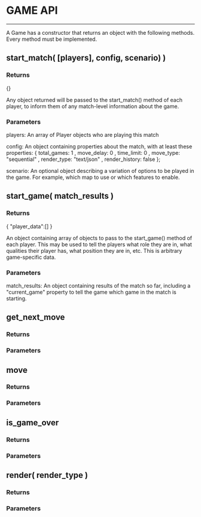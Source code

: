 # GAME API
----------

A Game has a constructor that returns an object with the following methods. Every method must be implemented.

## start_match( [players], config, scenario) )

### Returns

{}

Any object returned will be passed to the start_match() method of each player, to inform them of any match-level information about the game.

### Parameters

players: An array of Player objects who are playing this match

config: An object containing properties about the match, with at least these properties:
    {
        total_games: 1
        , move_delay: 0
        , time_limit: 0
        , move_type: "sequential"
        , render_type: "text/json"
        , render_history: false
    };

scenario: An optional object describing a variation of options to be played in the game. For example, which map to use or which features to enable.

## start_game( match_results )

### Returns

{
    "player_data":[] 
}

An object containing array of objects to pass to the start_game() method of each player. This may be used to tell the players what role they are in, what qualities their player has, what position they are in, etc. This is arbitrary game-specific data.

### Parameters

match_results: An object containing results of the match so far, including a "current_game" property to tell the game which game in the match is starting.

## get_next_move

### Returns

### Parameters

## move

### Returns

### Parameters

## is_game_over

### Returns

### Parameters

## render( render_type )

### Returns

### Parameters


